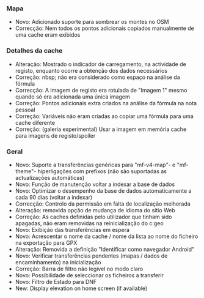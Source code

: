 
### Mapa
- Novo: Adicionado suporte para sombrear os montes no OSM
- Correcção: Nem todos os pontos adicionais copiados manualmente de uma cache eram exibidos

### Detalhes da cache
- Alteração: Mostrado o indicador de carregamento, na actividade de registo, enquanto ocorre a obtenção dos dados necessários
- Correção: nbsp; não era considerado como espaço na análise da fórmula
- Correcção: A imagem de registo era rotulada de "Imagem 1" mesmo quando só era adicionada uma única imagem
- Correção: Pontos adicionais extra criados na análise da fórmula na nota pessoal
- Correção: Variáveis não eram criadas ao copiar uma fórmula para uma cache diferente
- Correção: (galeria experimental) Usar a imagem em memória cache para imagens de registo/spoiler

### Geral
- Novo: Suporte a transferências genéricas para "mf-v4-map"- e "mf-theme"- hiperligações com prefixos (não são suportadas as actualizações automáticas)
- Novo: Função de manutenção voltar a indexar a base de dados
- Novo: Optimizar o desempenho da base de dados automaticamente a cada 90 dias (voltar a indexar)
- Correcção: Controlo da permissão em falta de localização melhorada
- Alteração: removida opção de mudança de idioma do sítio Web
- Correção: As caches definidas pelo utilizador que tinham sido apagadas, não eram removidas na reinicialização do c:geo
- Novo: Exibição das transferências em espera
- Novo: Acrescentar o nome da cache / nome da lista ao nome do ficheiro na exportação para GPX
- Alteração: Removida a definição "Identificar como navegador Android"
- Novo: Verificar transferências pendentes (mapas / dados de encaminhamento) na inicialização
- Correção: Barra de filtro não legível no modo claro
- Novo: Possibilidade de seleccionar os ficheiros a transferir
- Novo: Filtro de Estado para DNF
- New: Display elevation on home screen (if available)
